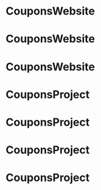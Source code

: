# CouponsWebsite
# CouponsWebsite
# CouponsWebsite
# CouponsProject
# CouponsProject
# CouponsProject
# CouponsProject
